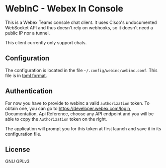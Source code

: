 # WebInC - Webex In Console
This is a Webex Teams console chat client. It uses Cisco's undocumented WebSocket API and thus doesn't rely on webhooks, so it doesn't need a public IP nor a tunnel.

This client currently only support chats.

## Configuration
The configuration is located in the file `~/.config/webinc/webinc.conf`. This file is in [toml format](https://godoc.org/github.com/BurntSushi/toml).

## Authentication
For now you have to provide to webinc a valid `authorization` token. To obtain one, you can go to https://developer.webex.com/login, Documentation, Api Reference, choose any API endpoint and you will be able to copy the `Authorization` token on the right.

The application will prompt you for this token at first launch and save it in its configuration file.

## License
GNU GPLv3
